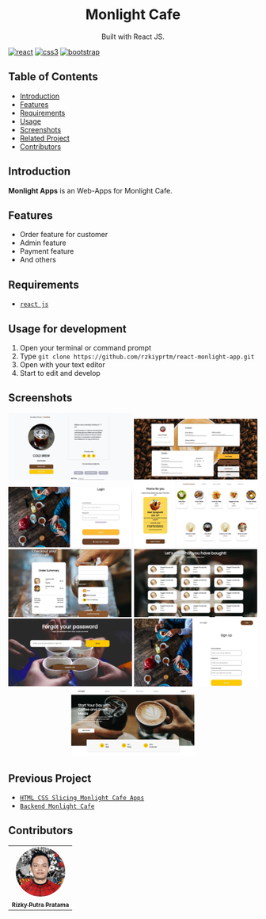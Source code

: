 <h1 align="center">Monlight Cafe</h1>
<p align="center">
  Built with React JS.
</p>

[![react](	https://img.shields.io/badge/-ReactJs-61DAFB?logo=react)]()
[![css3](https://img.shields.io/badge/CSS3-1572B6?style=for-the-badge&logo=css3&logoColor=white)]()
[![bootstrap](https://img.shields.io/badge/Bootstrap-563D7C?style=for-the-badge&logo=bootstrap&logoColor=white)]()

## Table of Contents

- [Introduction](#introduction)
- [Features](#features)
- [Requirements](#requirements)
- [Usage](#usage-for-development)
- [Screenshots](#screenshots)
- [Related Project](#related-project-backend)
- [Contributors](#contributors)

## Introduction
<b>Monlight Apps</b> is an Web-Apps for Monlight Cafe. 
## Features
* Order feature for customer
* Admin feature
* Payment feature
* And others

## Requirements
* [`react js`](https://reactjs.org/)

## Usage for development
1. Open your terminal or command prompt
2. Type `git clone https://github.com/rzkiyprtm/react-monlight-app.git`
3. Open with your text editor
4. Start to edit and develop

## Screenshots
<div align="center">
    <img width="250" src="./src/assets/images/screenshoot/ss-1.jpeg">   
    <img width="250" src="./src/assets/images/screenshoot/ss-2.jpeg"> 
    <img width="250" src="./src/assets/images/screenshoot/ss-3.jpeg"> 
    <img width="250" src="./src/assets/images/screenshoot/ss-4.jpeg"> 
    <img width="250" src="./src/assets/images/screenshoot/ss-5.jpeg"> 
    <img width="250" src="./src/assets/images/screenshoot/ss-6.jpeg"> 
    <img width="250" src="./src/assets/images/screenshoot/ss-7.jpeg"> 
    <img width="250" src="./src/assets/images/screenshoot/ss-8.jpeg"> 
    <img width="250" src="./src/assets/images/screenshoot/ss-9.jpeg"> 
</div>



## Previous Project
* [`HTML CSS Slicing Monlight Cafe Apps`](https://github.com/rzkiyprtm/monlight-frontend)
* [`Backend Monlight Cafe`](https://github.com/rzkiyprtm/monlight.git)

## Contributors
<center>
  <table>
    <tr>
      <td align="center">
        <a href="https://github.com/rzkiyprtm">
          <img width="100" style="border-radius:50%;"; src="./src/assets/images/parker.jpeg" alt="Falih Naufal"><br/>
          <sub><b>Rizky Putra Pratama</b></sub>
        </a>
      </td>
    </tr>
  </table>
</center>